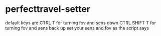 # perfecttravel-setter

default keys are CTRL T for turning fov and sens down
CTRL SHIFT T for turning fov and sens back up
set your sens and fov as the script says
